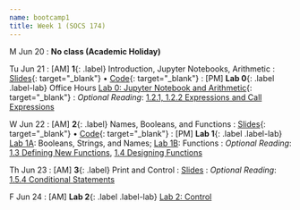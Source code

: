 ```yaml
---
name: bootcamp1
title: Week 1 (SOCS 174)
---
```


M Jun 20
: **No class (Academic Holiday)**

Tu Jun 21
: [AM] **1**{: .label} Introduction, Jupyter Notebooks, Arithmetic
  : [Slides](https://docs.google.com/presentation/d/1XJhPVSYLAyDVlMp4mjnOGbTjK_rYWBBsjqc3_IBya7Q/edit?usp=sharing){: target="_blank"} &#8226;  [Code](https://datahub.berkeley.edu/hub/user-redirect/git-pull?repo=https%3A%2F%2Fgithub.com%2Fdata-6-berkeley%2Fsu22-rpd&urlpath=tree%2Fsu22-rpd%2Flecture%2Flec01%2Flec01-example-full.ipynb&branch=main){: target="_blank"}
: [PM] **Lab 0**{: .label .label-lab} Office Hours [Lab 0: Jupyter Notebook and Arithmetic](https://datahub.berkeley.edu/hub/user-redirect/git-pull?repo=https%3A%2F%2Fgithub.com%2Fdata-6-berkeley%2Fsu22-rpd&urlpath=tree%2Fsu22-rpd%2Flab%2Flab00%2Flab00-arithmetic.ipynb&branch=main){: target="_blank"}
: *Optional Reading*: [1.2.1, 1.2.2 Expressions and Call Expressions](http://composingprograms.com/pages/12-elements-of-programming.html#names-and-the-environment)

W Jun 22
: [AM] **2**{: .label}  Names, Booleans, and Functions
  : [Slides](https://docs.google.com/presentation/d/19Ir3G10R82XdmJuawYk0ZMzNlKpXpxTDyEzTjfGV_bM/edit?usp=sharing){: target="_blank"} &#8226; [Code](https://datahub.berkeley.edu/hub/user-redirect/git-pull?repo=https%3A%2F%2Fgithub.com%2Fdata-6-berkeley%2Fsu22-rpd&urlpath=tree%2Fsu22-rpd%2Flecture%2Flec02%2Flec02.ipynb&branch=main){: target="_blank"}
: [PM] **Lab 1**{: .label .label-lab} [Lab 1A](): Booleans, Strings, and Names; [Lab 1B](): Functions
: *Optional Reading*: [1.3 Defining New Functions](http://composingprograms.com/pages/13-defining-new-functions.html), [1.4 Designing Functions](http://composingprograms.com/pages/14-designing-functions.html)

Th Jun 23
: [AM] **3**{: .label} Print and Control
  : [Slides](https://cs61a.org/assets/slides/02-Functions.pdf)
: *Optional Reading*: [1.5.4 Conditional Statements](http://composingprograms.com/pages/14-designing-functions.html)

F Jun 24
: [AM] **Lab 2**{: .label .label-lab} [Lab 2: Control](https://cs61a.org/lab/lab01/)
